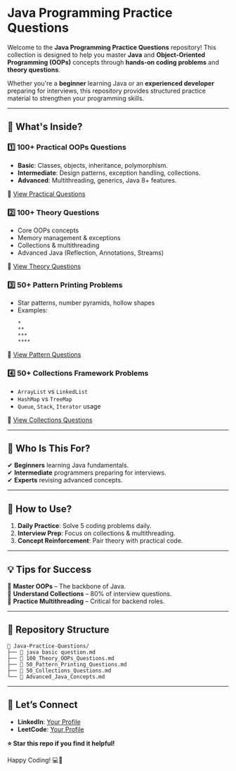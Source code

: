 # **Java Programming Practice Questions**  

Welcome to the **Java Programming Practice Questions** repository! This collection is designed to help you master **Java** and **Object-Oriented Programming (OOPs)** concepts through **hands-on coding problems** and **theory questions**.  

Whether you're a **beginner** learning Java or an **experienced developer** preparing for interviews, this repository provides structured practice material to strengthen your programming skills.  

---

## **📌 What's Inside?**  

### **1️⃣ 100+ Practical OOPs Questions**  
- **Basic**: Classes, objects, inheritance, polymorphism.  
- **Intermediate**: Design patterns, exception handling, collections.  
- **Advanced**: Multithreading, generics, Java 8+ features.  

📄 [View Practical Questions](./100_Practical_OOPs_Questions.md)  

### **2️⃣ 100+ Theory Questions**  
- Core OOPs concepts  
- Memory management & exceptions  
- Collections & multithreading  
- Advanced Java (Reflection, Annotations, Streams)  

📄 [View Theory Questions](./100_Theory_OOPs_Questions.md)  

### **3️⃣ 50+ Pattern Printing Problems**  
- Star patterns, number pyramids, hollow shapes  
- Examples:  
  ```
  *  
  **  
  ***  
  ****  
  ```
📄 [View Pattern Questions](./50_Pattern_Printing_Questions.md)  

### **4️⃣ 50+ Collections Framework Problems**  
- `ArrayList` vs `LinkedList`  
- `HashMap` vs `TreeMap`  
- `Queue`, `Stack`, `Iterator` usage  

📄 [View Collections Questions](./50_Collections_Questions.md)  

---

## **🎯 Who Is This For?**  
✔ **Beginners** learning Java fundamentals.  
✔ **Intermediate** programmers preparing for interviews.  
✔ **Experts** revising advanced concepts.  

---

## **🚀 How to Use?**  
1. **Daily Practice**: Solve 5 coding problems daily.  
2. **Interview Prep**: Focus on collections & multithreading.  
3. **Concept Reinforcement**: Pair theory with practical code.  

---

## **💡 Tips for Success**  
🔹 **Master OOPs** – The backbone of Java.  
🔹 **Understand Collections** – 80% of interview questions.  
🔹 **Practice Multithreading** – Critical for backend roles.  

---

## **📂 Repository Structure**  
```
📂 Java-Practice-Questions/
├── 📄 java basic question.md  
├── 📄 100_Theory_OOPs_Questions.md  
├── 📄 50_Pattern_Printing_Questions.md  
├── 📄 50_Collections_Questions.md  
└── 📄 Advanced_Java_Concepts.md  
```

---

## **🔗 Let’s Connect**  
- **LinkedIn**: [Your Profile](https://www.linkedin.com/in/anubhavranjan2525/)  
- **LeetCode**: [Your Profile](https://leetcode.com/u/Anubhav2525/)  

**⭐ Star this repo if you find it helpful!**  

Happy Coding! 💻🚀